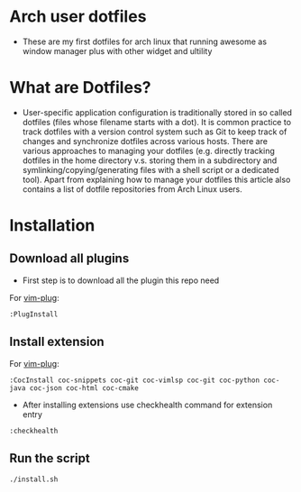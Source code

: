 # Arch user dotfiles
* These are my first dotfiles for arch linux that running awesome as window manager plus with other widget and ultility
# What are Dotfiles?
* User-specific application configuration is traditionally stored in so called dotfiles (files whose filename starts with a dot). It is common practice to track dotfiles with a version control system such as Git to keep track of changes and synchronize dotfiles across various hosts. There are various approaches to managing your dotfiles (e.g. directly tracking dotfiles in the home directory v.s. storing them in a subdirectory and symlinking/copying/generating files with a shell script or a dedicated tool). Apart from explaining how to manage your dotfiles this article also contains a list of dotfile repositories from Arch Linux users.
# Installation
## Download all plugins
* First step is to download all the plugin this repo need

For [vim-plug](https://github.com/junegunn/vim-plug):
```
:PlugInstall
```
## Install extension
For [vim-plug](https://github.com/junegunn/vim-plug):
```
:CocInstall coc-snippets coc-git coc-vimlsp coc-git coc-python coc-java coc-json coc-html coc-cmake
```
* After installing extensions use checkhealth command for extension entry
```
:checkhealth
```

## Run the script
```
./install.sh
```
